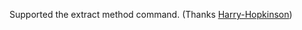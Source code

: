 Supported the extract method command. (Thanks [Harry-Hopkinson](https://github.com/Harry-Hopkinson))
